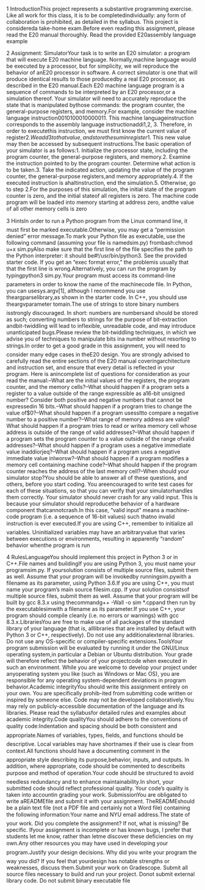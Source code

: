 1  IntroductionThis project represents a substantive programming exercise.  Like all work for this class, it is to be completedindividually:  any form of collaboration is prohibited, as detailed in the syllabus.  This project is considereda take-home exam.Before even reading this assignment,  please read the E20 manual thoroughly.  Read the provided E20assembly language example

2  Assignment: SimulatorYour  task  is  to  write  an  E20  simulator:  a  program  that  will  execute  E20  machine  language.   Normally,machine language would be executed by a processor, but for simplicity, we will reproduce the behavior of anE20 processor in software.  A correct simulator is one that will produce identical results to those producedby a real E20 processor, as described in the E20 manual.Each E20 machine language program is a sequence of commands to be interpreted by an E20 processor,or a simulation thereof.  Your simulator will need to accurately reproduce the state that is manipulated bythose commands:  the program counter, the general-purpose registers, and memory.For  example,  consider  the  machine  language  instruction0010100010000011.   This  machine  languageinstruction corresponds to the assembly language instructionaddi$1,$2, 3. Therefore, in order to executethis instruction, we must first know the current value of register$2.  We add 3 to that value, and store thesum in register$1.  This new value may then be accessed by subsequent instructions.The basic operation of your simulator is as follows:1.  Initialize the processor state, including the program counter, the general-purpose registers, and memory.2.  Examine the instruction pointed to by the program counter.  Determine what action is to be taken.3.  Take the indicated action, updating the value of the program counter, the general-purpose registers,and memory appropriately.4.  If the executed instruction is ahaltinstruction, end the simulation.5.  Otherwise, go to step 2.For the purposes of this simulation, the initial state of the program counter is zero, and the initial stateof all registers is zero.  The machine code program will be loaded into memory starting at address zero, andthe value of all other memory cells is zero








3  HintsIn order to run a Python program from the Linux command line, it must first be marked executable.Otherwise, you may get a “permission denied” error message.To  mark  your  Python  file  as  executable,  use  the  following  command  (assuming  your  file  is  namedsim.py) frombash:chmod u+x sim.pyAlso make sure that the first line of the file specifies the path to the Python interpreter:  it should be#!/usr/bin/python3.  See the provided starter code.  If you get an “exec format error,” the problemis usually that that the first line is wrong.Alternatively, you can run the program by typingpython3 sim.py.Your program must access its command-line parameters in order to know the name of the machinecode file.  In Python, you can usesys.argv[1], although I recommend you use theargparselibrary,as shown in the starter code.  In C++, you should use theargvparameter tomain.The use of strings to store binary numbers isstrongly discouraged.  In short:  numbers are numbersand  should  be  stored  as  such;  converting  numbers  to  strings  for  the  purpose  of  bit-extraction  andbit-twiddling will lead to inflexible, unreadable code, and may introduce unanticipated bugs.Please review the bit-twiddling techniques, in which we advise you of techniques to manipulate bits ina number without resorting to strings.In  order  to  get  a  good  grade  in  this  assignment,  you  will  need  to  consider  many  edge  cases  in  theE20 design.  You are strongly advised to carefully read the entire sections of the E20 manual coveringarchitecture and instruction set, and ensure that every detail is reflected in your program.  Here is anincomplete list of questions for consideration as your read the manual:–What are the initial values of the registers, the program counter, and the memory cells?–What should happen if a program sets a register to a value outside of the range expressible as a16-bit unsigned number?  Consider both positive and negative numbers that cannot be expressedin 16 bits.–What should happen if a program tries to change the value of$0?–What should happen if a program usessltto compare a negative number to a positive number?–What range of memory address are valid?  What should happen if a program tries to read or writea memory cell whose address is outside of the range of valid addresses?–What should happen if a program sets the program counter to a value outside of the range ofvalid addresses?–What should happen if a program uses a negative immediate value inaddiorjeq?–What should happen if a program uses a negative immediate value inlworsw?–What should happen if a program modifies a memory cell containing machine code?–What should happen if the program counter reaches the address of the last memory cell?–When should your simulator stop?You  should  be  able  to  answer  all  of  these  questions,  and  others,  before  you  start  coding.   You  areencouraged to write test cases for each of these situations, so that you can verify that your simulatorhandles them correctly.
Your simulator should never crash for any valid input.  This is because your simulator should reproducethe behavior of a hardware component thatcannotcrash.In this case, “valid input” means a machine-code program (i.e.  a sequence of 16-bit values) such thatno invalid instruction is ever executed.If you are using C++, remember to initialize all variables. Uninitialized variables may have an arbitraryvalue that varies between executions or environments, resulting in apparently “random” behavior whenthe program is run



4  RulesLanguageYou should implement this project in Python 3 or in C++.File  names  and  buildingIf  you  are  using  Python  3,  you  must  name  your  programsim.py.   If  yoursolution consists of multiple source files, submit them as well.  Assume that your program will be invokedby runningsim.pywith a filename as its parameter, using Python 3.6.If you are using C++, you must name your program’s main source filesim.cpp.  If your solution consistsof multiple source files, submit them as well.  Assume that your program will be built by gcc 8.3.x using thecommandg++ -Wall -o sim *.cppand then run by the executablesimwith a filename as its parameter.If you use C++, your program should compile cleanly (i.e.  no errors or warnings) with gcc 8.3.x.LibrariesYou are free to make use of all packages of the standard library of your language (that is, alllibraries  that  are  installed  by  default  with  Python  3  or  C++,  respectively).   Do  not  use  any  additionalexternal libraries.  Do not use any OS-specific or compiler-specific extensions.ToolsYour program submission will be evaluated by running it under the GNU/Linux operating system,in particular a Debian or Ubuntu distribution.  Your grade will therefore reflect the behavior of your projectcode  when  executed  in  such  an  environment.   While  you  are  welcome  to  develop  your  project  under  anyoperating  system  you  like  (such  as  Windows  or  Mac  OS),  you  are  responsible  for  any  operating  system-dependent deviations in program behavior.Academic integrityYou should write this assignment entirely on your own.  You are specifically prohib-ited from submitting code written or inspired by someone else.  Code may not be developed collaboratively.You may rely on publicly-accessible documentation of the language and its libraries.  Please read the syllabusfor detailed rules and examples about academic integrity.Code qualityYou should adhere to the conventions of quality code:Indentation and spacing should be both consistent and appropriate.Names of variables, types, fields, and functions should be descriptive.  Local variables may have shortnames if their use is clear from context.All  functions  should  have  a  documenting  comment  in  the  appropriate  style  describing  its  purpose,behavior, inputs, and outputs.  In addition, where appropriate, code should be commented to describeits purpose and method of operation.Your code should be structured to avoid needless redundancy and to enhance maintainability.In short, your submitted code should reflect professional quality.  Your code’s quality is taken into accountin grading your work.
SubmissionYou are obligated to write aREADMEfile and submit it with your assignment.  TheREADMEshould be a plain text file (not a PDF file and certainly not a Word file) containing the following information:Your name and NYU email address.The state of your work.  Did you complete the assignment?  If not, what is missing?  Be specific.  Ifyour assignment is incomplete or has known bugs, I prefer that students let me know, rather than letme discover these deficiencies on my own.Any other resources you may have used in developing your program.Justify your design decisions.  Why did you write your program the way you did?  If you feel that yourdesign has notable strengths or weaknesses, discuss them.Submit your work on Gradescope.  Submit all source files necessary to build and run your project.  Donot submit external library code.  Do not submit binary executable file
